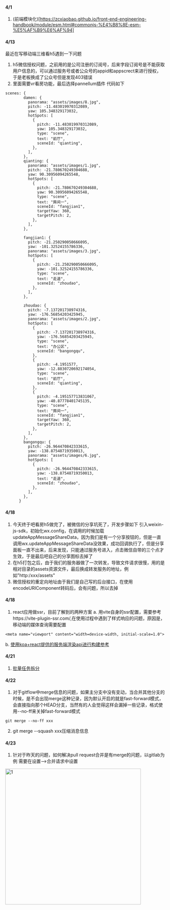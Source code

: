 #### 4/1
1. (前端模块化)[https://zcxiaobao.github.io/front-end-engineering-handbook/module/esm.html#commonjs-%E4%B8%8E-esm-%E5%AF%B9%E6%AF%94]

#### 4/13
最近在写移动端三维看h5遇到一下问题
1. h5微信授权问题，之前用的是公司注册的订阅号，后来字段订阅号是不能获取用户信息的，可以通过服务号或者公众号的appid和appscrect来进行授权，于是老板换成了公众号但是发现403错误
2. 里面需要vr看房功能，最后选择pannellum插件
代码如下
```
scenes: {
        damen: {
          panorama: "assets/images/8.jpg",
          pitch: -11.483019970312089,
          yaw: 105.348329173032,
          hotSpots: [
            {
              pitch: -11.483019970312089,
              yaw: 105.348329173032,
              type: "scene",
              text: "前厅",
              sceneId: "qianting",
            },
          ],
        },
        qianting: {
          panorama: "assets/images/1.jpg",
          pitch: -21.780670249304688,
          yaw: 90.30956094265548,
          hotSpots: [
            {
              pitch: -21.780670249304688,
              yaw: 90.30956094265548,
              type: "scene",
              text: "房间一",
              sceneId: "fangjian1",
              targetYaw: 360,
              targetPitch: 2,
            },
          ],
        },

        fangjian1: {
          pitch: -21.250290050666095,
          yaw: -101.32524155786336,
          panorama: "assets/images/3.jpg",
          hotSpots: [
            {
              pitch: -21.250290050666095,
              yaw: -101.32524155786336,
              type: "scene",
              text: "走道",
              sceneId: "zhoudao",
            },
          ],
        },

        zhoudao: {
          pitch: -7.137201738974316,
          yaw: -176.56854203425945,
          panorama: "assets/images/2.jpg",
          hotSpots: [
            {
              pitch: -7.137201738974316,
              yaw: -176.56854203425945,
              type: "scene",
              text: "办公区",
              sceneId: "bangongqu",
            },
            {
              pitch: -4.1951577,
              yaw: -12.8830720692174054,
              type: "scene",
              text: "前厅",
              sceneId: "qianting",
            },
            {
              pitch: -4.195157713831067,
              yaw: -40.87778401745135,
              type: "scene",
              text: "房间一",
              sceneId: "fangjian1",
              targetYaw: 360,
              targetPitch: 2,
            },
          ],
        },
        bangongqu: {
          pitch: -26.964470842333615,
          yaw: -138.87548719350013,
          panorama: "assets/images/6.jpg",
          hotSpots: [
            {
              pitch: -26.964470842333615,
              yaw: -138.87548719350013,
              text: "走道",
              sceneId: "zhoudao",
            },
          ],
        },
      }
```

#### 4/18
1. 今天终于吧看房h5做完了，被微信的分享坑死了，开发步骤如下
引入weixin-js-sdk，初始化wx.config，在调用的时候加载updateAppMessageShareData，因为我们是有一个分享按钮的，但是一直调用wx.updateAppMessageShareData没效果，成功回调执行了，但是分享面板一直不出来，后来发现，只能通过服务号进入，点击微信自带的三个点才生效，于是最后吧自己的分享图标去掉了
2. 在h5打包之后，由于我们的服务器做了一次转发，导致文件请求很慢，用的是相对目录的assets资源文件，最后换成转发服务的地址，例如"http:/xxx/assets"
3. 微信授权的重定向地址由于我们是自己写的后台接口，在使用encodeURIComponent转码后，会有问题，所以去掉


#### 4/18
1. react应用做ssr，目前了解到的两种方案
a. 用vite自身的ssr配置，需要参考https://vite-plugin-ssr.com/,在使用过程中遇到了样式响应的问题，原因是，移动端的媒体查询需要配置
```
<meta name="viewport" content="width=device-width, initial-scale=1.0">
```
b. [使用koa+react提供的服务端渲染api进行构建参考](https://juejin.cn/post/7109805011181240357#heading-5)

#### 4/21
1. [批量任务拆分](https://mp.weixin.qq.com/s/PbJ0oz_1H7Ra-cMRUhdS2A)

#### 4/22
1. 对于gitflow中merge信息的问题，如果主分支中没有变动，当合并其他分支的时候，是不会出现merge这种记录，因为默认开启的就是fast-forward模式，会直接指向那个HEAD分支，当然有的人会觉得这样会漏掉一些记录，格式使用--no-ff来关掉fast-forward模式
```
git merge --no-ff xxx
```
2. git merge --squash xxx压缩消息信息


#### 4/23
1. 针对于昨天的问题，如何解决pull request合并是有merge的问题，以gitlab为例
需要在设置-->合并请求中设置
<img width="427" alt="1" src="https://user-images.githubusercontent.com/65204427/233827984-a9311874-f73c-4aad-88fc-f82029af13ba.png">

